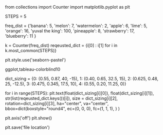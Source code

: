 
from collections import Counter 
import matplotlib.pyplot as plt

STEPS = 5

freq_dist = {'banana': 5,
             'melon': 7,
             'watermelon': 2,
             'apple': 6,
             'lime': 5,
             'orange': 16,
             'yuval the king': 100,
             'pineapple': 8,
             'strawberry': 17,
             'blueberry': 11
             }

k = Counter(freq_dist)
reqeusted_dict = {i[0] : i[1] for i in k.most_common(STEPS)}

plt.style.use('seaborn-pastel')

ggplot,tableau-colorblind10

dict_sizing = {0: (0.55, 0.87, 40, -15),
               1: (0.40, 0.65, 32.5, 15),
               2: (0.625, 0.48, 25, -12.5),
               3: (0.475, 0.345, 17.5, 10),
               4: (0.55, 0.20, 11.25, 0)}

for i in range(STEPS):
    plt.text(float(dict_sizing[i][0]), float(dict_sizing[i][1]),
             str(list(reqeusted_dict.keys())[i]),
             size = dict_sizing[i][2], rotation=dict_sizing[i][3],
             ha="center", va="center",
             bbox=dict(boxstyle="round4",
                   ec=(0, 0, 0),
                   fc=(1, 1, 1),
                   )
         )
    
plt.axis('off')
plt.show()

plt.save('file location')
